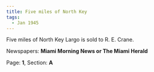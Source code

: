 ```yaml
---  
title: Five miles of North Key  
tags:  
  - Jan 1945  
---  
```

  
Five miles of North Key Largo is sold to R. E. Crane.  
  
Newspapers: **Miami Morning News or The Miami Herald**  
  
Page: **1**, Section: **A** 
